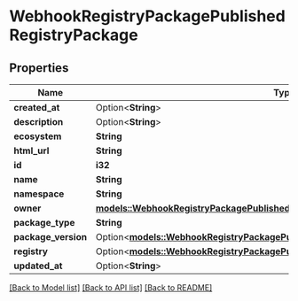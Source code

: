 # WebhookRegistryPackagePublishedRegistryPackage

## Properties

Name | Type | Description | Notes
------------ | ------------- | ------------- | -------------
**created_at** | Option<**String**> |  | 
**description** | Option<**String**> |  | 
**ecosystem** | **String** |  | 
**html_url** | **String** |  | 
**id** | **i32** |  | 
**name** | **String** |  | 
**namespace** | **String** |  | 
**owner** | [**models::WebhookRegistryPackagePublishedRegistryPackageOwner**](webhook_registry_package_published_registry_package_owner.md) |  | 
**package_type** | **String** |  | 
**package_version** | Option<[**models::WebhookRegistryPackagePublishedRegistryPackagePackageVersion**](webhook_registry_package_published_registry_package_package_version.md)> |  | 
**registry** | Option<[**models::WebhookRegistryPackagePublishedRegistryPackageRegistry**](webhook_registry_package_published_registry_package_registry.md)> |  | 
**updated_at** | Option<**String**> |  | 

[[Back to Model list]](../README.md#documentation-for-models) [[Back to API list]](../README.md#documentation-for-api-endpoints) [[Back to README]](../README.md)


